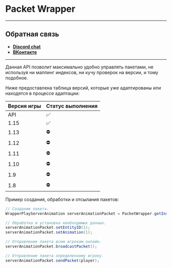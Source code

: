 # Packet Wrapper
***
## Обратная связь
* **[Discord chat](https://discord.gg/GmT9pUy8af)**
* **[ВКонтакте](https://vk.com/itzstonlex)**

***
Данная API позволит максимально удобно управлять пакетами, не используя ни маппинг индексов, ни кучу проверок на версии, и тому подобное.

Ниже предоставлена таблица версий, которые уже адаптированы или находятся в процессе адаптации:

| Версия игры | Статус выполнения |
|------------|-------------------|
| API        | ✅                 |
| 1.15       | ✅                 |
| 1.13       | ⛔                 |
| 1.12       | ⛔                 |
| 1.11       | ⛔                 |
| 1.10       | ⛔                 |
| 1.9        | ⛔                 |
| 1.8        | ⛔                 |


Пример создания, обработки и отсылания пакетов:

```java
// Создание пакета.
WrapperPlayServerAnimation serverAnimationPacket = PacketWrapper.getInstance().createPlayServerAnimation();

// Обработка и установка необходимых данных.
serverAnimationPacket.setEntityID(1);
serverAnimationPacket.setAnimation(1);

// Отправление пакета всем игрокам онлайн.
serverAnimationPacket.broadcastPacket();

// Отправление пакета определенному игроку.
serverAnimationPacket.sendPacket(player);
```